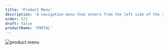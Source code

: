 ```yaml
---
title: 'Product Menu'
description: 'A navigation menu that enters from the left side of the screen and provides navigation to different parts of the product.'
order: 523
draft: false
productName: 'PORTAL'
---
```


![product menu](/images/lexicon/ProductMenu.jpg)
